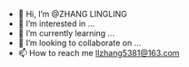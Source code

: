 - 👋 Hi, I’m @ZHANG LINGLING
- 👀 I’m interested in ...
- 🌱 I’m currently learning ...
- 💞️ I’m looking to collaborate on ...
- 📫 How to reach me llzhang5381@163.com

<!---
llzhang5381/llzhang5381 is a ✨ special ✨ repository because its `README.md` (this file) appears on your GitHub profile.
You can click the Preview link to take a look at your changes.
--->
